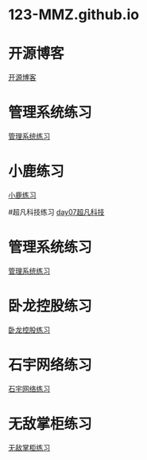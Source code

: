 # 123-MMZ.github.io


# 开源博客
<a href="https://123-mmz.github.io/开源博客/code/html">开源博客</a>


# 管理系统练习
<a href="https://123-mmz.github.io/管理系统练习/code/html/管理系统.html">管理系统练习</a>


# 小鹿练习
<a href="https://123-mmz.github.io/小鹿练习/code/html/小鹿练习.html">小鹿练习</a>


#超凡科技练习
<a href="https://123-mmz.github.io/莫雨婵/code/html/超凡科技.html">day07超凡科技</a>


# 管理系统练习
<a href="https://123-mmz.github.io/管理系统练习/code/html/管理系统.html">管理系统练习</a>


# 卧龙控股练习
<a href="https://123-mmz.github.io/卧龙控股练习/code/html/卧龙控股.html">卧龙控股练习</a>




# 石宇网络练习
<a href="https://123-mmz.github.io/homework0720/day04/code/html/石宇网络练习.html">石宇网络练习</a>


# 无敌掌柜练习
<a href="https://123-mmz.github.io/homework0720/day04/code/html/练习二无敌掌柜.html">无敌掌柜练习</a>



